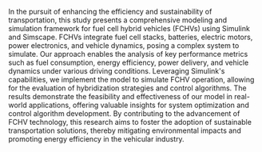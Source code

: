 In the pursuit of enhancing the efficiency and sustainability of transportation, this study presents a comprehensive modeling and simulation framework for fuel cell hybrid vehicles (FCHVs) using Simulink and Simscape. FCHVs integrate fuel cell stacks, batteries, electric motors, power electronics, and vehicle dynamics, posing a complex system to simulate. Our approach enables the analysis of key performance metrics such as fuel consumption, energy efficiency, power delivery, and vehicle dynamics under various driving conditions. Leveraging Simulink's capabilities, we implement the model to simulate FCHV operation, allowing for the evaluation of hybridization strategies and control algorithms. The results demonstrate the feasibility and effectiveness of our model in real-world applications, offering valuable insights for system optimization and control algorithm development. By contributing to the advancement of FCHV technology, this research aims to foster the adoption of sustainable transportation solutions, thereby mitigating environmental impacts and promoting energy efficiency in the vehicular industry.
